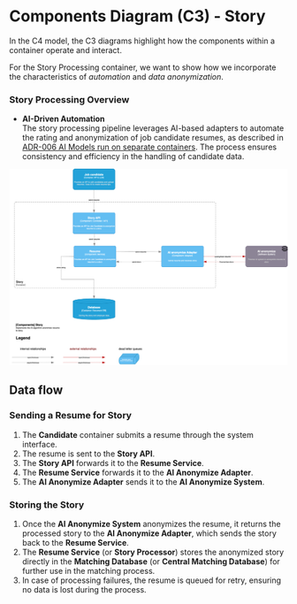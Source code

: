 # Components Diagram (C3) - Story

In the C4 model, the C3 diagrams highlight how the components within a container operate and interact.

For the Story Processing container, we want to show how we incorporate the characteristics of *automation* and *data anonymization*.

### Story Processing Overview

- **AI-Driven Automation**  
  The story processing pipeline leverages AI-based adapters to automate the rating and anonymization of job candidate resumes, as described in [ADR-006 AI Models run on separate containers](/ADR/ADR-006-ai-models-run-on-separate-containers.md). The process ensures consistency and efficiency in the handling of candidate data.

![Components Diagram (C3) - Story Processing](/C4/images/C3-components-story.png)

## Data flow

### Sending a Resume for Story

1. The **Candidate** container submits a resume through the system interface.
2. The resume is sent to the **Story API**.
3. The **Story API** forwards it to the **Resume Service**.
4. The **Resume Service** forwards it to the **AI Anonymize Adapter**.
5. The **AI Anonymize Adapter** sends it to the **AI Anonymize System**.

### Storing the Story

1. Once the **AI Anonymize System** anonymizes the resume, it returns the processed story to the **AI Anonymize Adapter**, which sends the story back to the **Resume Service**.
2. The **Resume Service** (or **Story Processor**) stores the anonymized story directly in the **Matching Database** (or **Central Matching Database**) for further use in the matching process.
3. In case of processing failures, the resume is queued for retry, ensuring no data is lost during the process.


